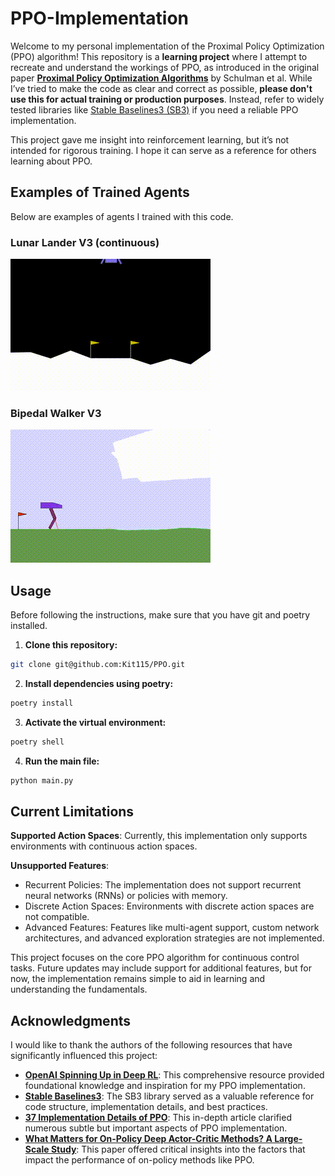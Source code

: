 # PPO-Implementation

Welcome to my personal implementation of the Proximal Policy Optimization (PPO) algorithm! This repository is a **learning project** where I attempt to recreate and understand the workings of PPO, as introduced in the original paper [**Proximal Policy Optimization Algorithms**](https://arxiv.org/abs/1707.06347) by Schulman et al. While I’ve tried to make the code as clear and correct as possible, **please don't use this for actual training or production purposes**. Instead, refer to widely tested libraries like [Stable Baselines3 (SB3)](https://github.com/DLR-RM/stable-baselines3) if you need a reliable PPO implementation.

This project gave me insight into reinforcement learning, but it’s not intended for rigorous training. I hope it can serve as a reference for others learning about PPO.

## Examples of Trained Agents

Below are examples of agents I trained with this code.

### Lunar Lander V3 (continuous)
![Lunar Lander Agent](assets/lunar_lander_example.gif)

### Bipedal Walker V3
![Bipedal Walker Agent](assets/bipedal_walker_example.gif)

## Usage

Before following the instructions, make sure that you have git and poetry installed. 

1. **Clone this repository:**
```bash
git clone git@github.com:Kit115/PPO.git
```

2. **Install dependencies using poetry:**
```bash
poetry install
```

3. **Activate the virtual environment:**
```bash
poetry shell
```

4. **Run the main file:**
```bash
python main.py
```

## Current Limitations

**Supported Action Spaces**: Currently, this implementation only supports environments with continuous action spaces.

**Unsupported Features**:

+ Recurrent Policies: The implementation does not support recurrent neural networks (RNNs) or policies with memory.
+ Discrete Action Spaces: Environments with discrete action spaces are not compatible.
+ Advanced Features: Features like multi-agent support, custom network architectures, and advanced exploration strategies are not implemented.

This project focuses on the core PPO algorithm for continuous control tasks. Future updates may include support for additional features, but for now, the implementation remains simple to aid in learning and understanding the fundamentals.


## Acknowledgments

I would like to thank the authors of the following resources that have significantly influenced this project:

- **[OpenAI Spinning Up in Deep RL](https://spinningup.openai.com/en/latest/)**: This comprehensive resource provided foundational knowledge and inspiration for my PPO implementation.
- **[Stable Baselines3](https://github.com/DLR-RM/stable-baselines3)**: The SB3 library served as a valuable reference for code structure, implementation details, and best practices.
- **[37 Implementation Details of PPO](https://iclr-blog-track.github.io/2022/03/25/ppo-implementation-details/)**: This in-depth article clarified numerous subtle but important aspects of PPO implementation.
- **[What Matters for On-Policy Deep Actor-Critic Methods? A Large-Scale Study](https://arxiv.org/abs/2006.05990)**: This paper offered critical insights into the factors that impact the performance of on-policy methods like PPO.


